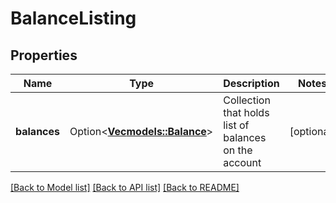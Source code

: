 # BalanceListing

## Properties

Name | Type | Description | Notes
------------ | ------------- | ------------- | -------------
**balances** | Option<[**Vec<models::Balance>**](Balance.md)> | Collection that holds list of balances on the account  | [optional]

[[Back to Model list]](../README.md#documentation-for-models) [[Back to API list]](../README.md#documentation-for-api-endpoints) [[Back to README]](../README.md)


